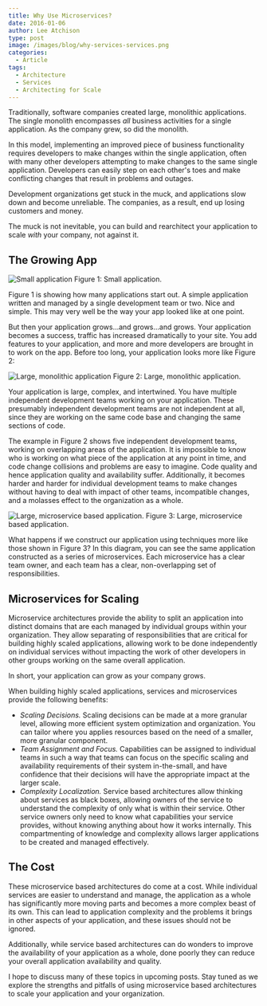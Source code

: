 ```yaml
---
title: Why Use Microservices?
date: 2016-01-06
author: Lee Atchison
type: post
image: /images/blog/why-services-services.png
categories:
  - Article
tags:
  - Architecture
  - Services
  - Architecting for Scale
---
```


Traditionally, software companies created large, monolithic applications.
The single monolith encompasses _all_ business activities for a single
application. As the company grew, so did the monolith.

In this model, implementing an improved piece of business functionality requires
developers to make changes within the single application, often with
many other developers attempting to make changes to the same single application.
Developers can easily step on each other's toes and make conflicting
changes that result in problems and outages.

Development organizations get stuck in the
muck, and applications slow down and become unreliable. The companies, as a result,
end up losing customers and money.

The muck is not inevitable, you can build and rearchitect your application to scale *with* your
company, not against it.

## The Growing App

![Small application](/images/blog/why-services-initial.png)
Figure 1: Small application.

Figure 1 is showing how many applications start out. A simple application written and managed by a single development team or two. Nice and simple. This may very well be the way your app looked like at one point.

But then your application grows...and grows...and grows. Your application becomes a success, traffic has increased dramatically to your site. You add features to your application, and more and more developers are brought in to work on the app.
Before too long, your application looks more like Figure 2:

![Large, monolithic application](/images/blog/why-services-monolith.png)
Figure 2: Large, monolithic application.

Your application is large, complex, and intertwined. You have multiple independent development teams
working on your application. These presumably independent development teams are not independent at all, since they are working on the same code base and changing the same sections of code.

The example in Figure 2 shows five independent development teams, working on overlapping areas of the application. It is impossible to know who is working on what piece of the application at any point in time, and code change collisions and problems are easy to imagine. Code quality and hence application quality and availability suffer. Additionally, it becomes harder and harder for individual development teams to make changes without having to deal with impact of other teams, incompatible changes, and a molasses effect to the organization as a whole.

![Large, microservice based application.](/images/blog/why-services-services.png)
Figure 3: Large, microservice based application.

What happens if we construct our application using techniques more like those shown in Figure 3? In this diagram, you can see the same application constructed as a series of microservices. Each microservice has a clear team owner, and each team has a clear, non-overlapping set of responsibilities.

## Microservices for Scaling

Microservice architectures provide the ability to split an application into distinct domains that are each managed by individual groups within your organization. They allow separating of responsibilities that are critical for building highly scaled applications, allowing work to be done independently on individual services without impacting the work of other developers in other groups working on the same overall application.

In short, your application can grow as your company grows.

When building highly scaled applications, services and microservices provide the following benefits:

* *Scaling Decisions.* Scaling decisions can be made at a more granular level, allowing more efficient system optimization and organization. You can tailor where you applies resources based on the need of a smaller, more granular component.
* *Team Assignment and Focus.* Capabilities can be assigned to individual teams in such a way that teams can focus on the specific scaling and availability requirements of their system in-the-small, and have confidence that their decisions will have the appropriate impact at the larger scale.
* *Complexity Localization.* Service based architectures allow thinking about services as black boxes, allowing owners of the service to understand the complexity of only what is within their service. Other service owners only need to know what capabilities your service provides, without knowing anything about how it works internally. This compartmenting of knowledge and complexity allows larger applications to be created and managed effectively.

## The Cost

These microservice based architectures do come at a cost. While individual services are easier to understand and manage, the application as a whole has significantly more moving parts and becomes a more complex beast of its own. This can lead to application complexity and the problems it brings in other aspects of your application, and these issues should not be ignored.

Additionally, while service based architectures can do wonders to improve the availability of your application as a whole, done poorly they can reduce your overall application availability and quality.

I hope to discuss many of these topics in upcoming posts. Stay tuned as we explore the strengths and pitfalls of using microservice based architectures to scale your application and your organization.
